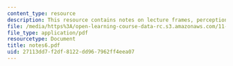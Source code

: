 ```yaml
---
content_type: resource
description: This resource contains notes on lecture frames, perceptions, and interpretations.
file: /media/https%3A/open-learning-course-data-rc.s3.amazonaws.com/11-965-reflective-practice-an-approach-for-expanding-your-learning-frontiers-january-iap-2007/27113dd7f2df8122dd967962ff4eea07_notes6.pdf
file_type: application/pdf
resourcetype: Document
title: notes6.pdf
uid: 27113dd7-f2df-8122-dd96-7962ff4eea07
---
```

